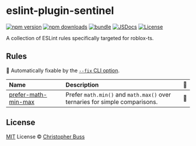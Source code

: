 # eslint-plugin-sentinel

[![npm version][npm-version-src]][npm-version-href]
[![npm downloads][npm-downloads-src]][npm-downloads-href]
[![bundle][bundle-src]][bundle-href]
[![JSDocs][jsdocs-src]][jsdocs-href]
[![License][license-src]][license-href]

A collection of ESLint rules specifically targeted for roblox-ts.

## Rules

<!-- Do not manually modify this list. Run: `npm run eslint-docs` -->
<!-- begin auto-generated rules list -->

🔧 Automatically fixable by the [`--fix` CLI option](https://eslint.org/docs/user-guide/command-line-interface#--fix).

| Name                                                                  | Description                                                                 | 🔧 |
| :-------------------------------------------------------------------- | :-------------------------------------------------------------------------- | :- |
| [prefer-math-min-max](src/rules/prefer-math-min-max/documentation.md) | Prefer `math.min()` and `math.max()` over ternaries for simple comparisons. | 🔧 |

<!-- end auto-generated rules list -->

## License

[MIT](./LICENSE) License © [Christopher Buss](https://github.com/christopher-buss)

<!-- Badges -->

[npm-version-src]: https://img.shields.io/npm/v/eslint-plugin-sentinel?style=flat&colorA=080f12&colorB=1fa669
[npm-version-href]: https://npmjs.com/package/eslint-plugin-sentinel
[npm-downloads-src]: https://img.shields.io/npm/dm/eslint-plugin-sentinel?style=flat&colorA=080f12&colorB=1fa669
[npm-downloads-href]: https://npmjs.com/package/eslint-plugin-sentinel
[bundle-src]: https://img.shields.io/bundlephobia/minzip/eslint-plugin-sentinel?style=flat&colorA=080f12&colorB=1fa669&label=minzip
[bundle-href]: https://bundlephobia.com/result?p=eslint-plugin-sentinel
[license-src]: https://img.shields.io/github/license/christopher-buss/eslint-plugin-sentinel.svg?style=flat&colorA=080f12&colorB=1fa669
[license-href]: https://github.com/christopher-buss/eslint-plugin-sentinel/blob/main/LICENSE
[jsdocs-src]: https://img.shields.io/badge/jsdocs-reference-080f12?style=flat&colorA=080f12&colorB=1fa669
[jsdocs-href]: https://www.jsdocs.io/package/eslint-plugin-sentinel
